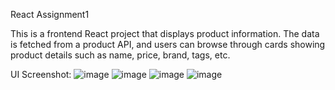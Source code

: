 React Assignment1

This is a frontend React project that displays product information. The data is fetched from a product API, and users can browse through cards showing product details such as name, price, brand, tags, etc.

UI Screenshot: ![image](https://github.com/user-attachments/assets/837de1ca-1bcd-4982-8d46-d75630cf0b15)
![image](https://github.com/user-attachments/assets/a86020e1-f799-4443-9687-7cf729f0d179)
![image](https://github.com/user-attachments/assets/847f9a11-20ac-4197-92c1-182545b5309b)
![image](https://github.com/user-attachments/assets/038abf33-9af6-44ba-b6e3-87c63b8b5cd9)






